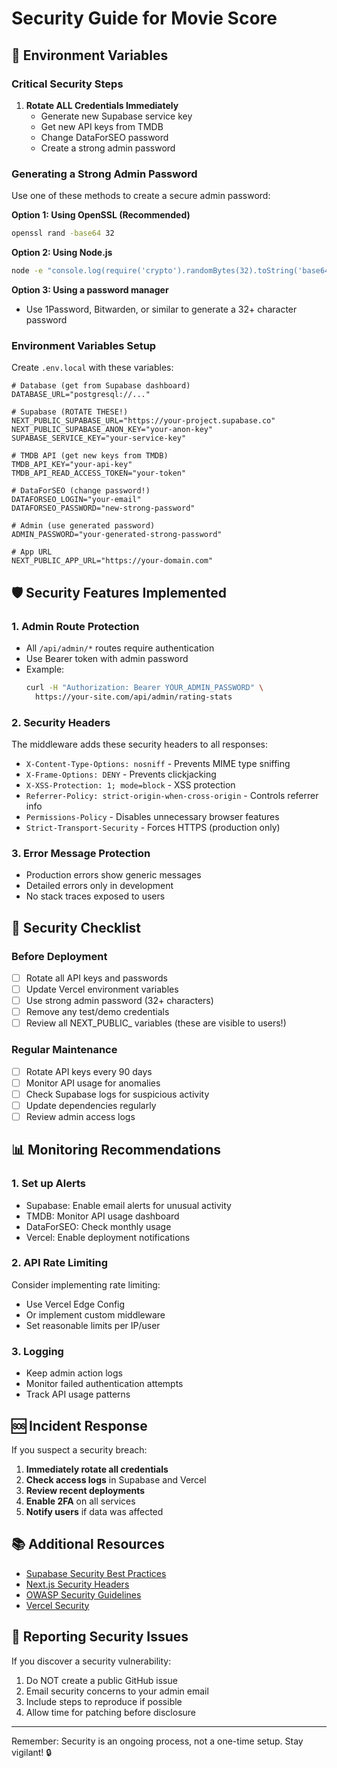 # Security Guide for Movie Score

## 🔐 Environment Variables

### Critical Security Steps

1. **Rotate ALL Credentials Immediately**
   - Generate new Supabase service key
   - Get new API keys from TMDB
   - Change DataForSEO password
   - Create a strong admin password

### Generating a Strong Admin Password

Use one of these methods to create a secure admin password:

**Option 1: Using OpenSSL (Recommended)**
```bash
openssl rand -base64 32
```

**Option 2: Using Node.js**
```bash
node -e "console.log(require('crypto').randomBytes(32).toString('base64'))"
```

**Option 3: Using a password manager**
- Use 1Password, Bitwarden, or similar to generate a 32+ character password

### Environment Variables Setup

Create `.env.local` with these variables:

```env
# Database (get from Supabase dashboard)
DATABASE_URL="postgresql://..."

# Supabase (ROTATE THESE!)
NEXT_PUBLIC_SUPABASE_URL="https://your-project.supabase.co"
NEXT_PUBLIC_SUPABASE_ANON_KEY="your-anon-key"
SUPABASE_SERVICE_KEY="your-service-key"

# TMDB API (get new keys from TMDB)
TMDB_API_KEY="your-api-key"
TMDB_API_READ_ACCESS_TOKEN="your-token"

# DataForSEO (change password!)
DATAFORSEO_LOGIN="your-email"
DATAFORSEO_PASSWORD="new-strong-password"

# Admin (use generated password)
ADMIN_PASSWORD="your-generated-strong-password"

# App URL
NEXT_PUBLIC_APP_URL="https://your-domain.com"
```

## 🛡️ Security Features Implemented

### 1. Admin Route Protection
- All `/api/admin/*` routes require authentication
- Use Bearer token with admin password
- Example:
  ```bash
  curl -H "Authorization: Bearer YOUR_ADMIN_PASSWORD" \
    https://your-site.com/api/admin/rating-stats
  ```

### 2. Security Headers
The middleware adds these security headers to all responses:
- `X-Content-Type-Options: nosniff` - Prevents MIME type sniffing
- `X-Frame-Options: DENY` - Prevents clickjacking
- `X-XSS-Protection: 1; mode=block` - XSS protection
- `Referrer-Policy: strict-origin-when-cross-origin` - Controls referrer info
- `Permissions-Policy` - Disables unnecessary browser features
- `Strict-Transport-Security` - Forces HTTPS (production only)

### 3. Error Message Protection
- Production errors show generic messages
- Detailed errors only in development
- No stack traces exposed to users

## 🚨 Security Checklist

### Before Deployment
- [ ] Rotate all API keys and passwords
- [ ] Update Vercel environment variables
- [ ] Use strong admin password (32+ characters)
- [ ] Remove any test/demo credentials
- [ ] Review all NEXT_PUBLIC_ variables (these are visible to users!)

### Regular Maintenance
- [ ] Rotate API keys every 90 days
- [ ] Monitor API usage for anomalies
- [ ] Check Supabase logs for suspicious activity
- [ ] Update dependencies regularly
- [ ] Review admin access logs

## 📊 Monitoring Recommendations

### 1. Set up Alerts
- Supabase: Enable email alerts for unusual activity
- TMDB: Monitor API usage dashboard
- DataForSEO: Check monthly usage
- Vercel: Enable deployment notifications

### 2. API Rate Limiting
Consider implementing rate limiting:
- Use Vercel Edge Config
- Or implement custom middleware
- Set reasonable limits per IP/user

### 3. Logging
- Keep admin action logs
- Monitor failed authentication attempts
- Track API usage patterns

## 🆘 Incident Response

If you suspect a security breach:

1. **Immediately rotate all credentials**
2. **Check access logs** in Supabase and Vercel
3. **Review recent deployments**
4. **Enable 2FA** on all services
5. **Notify users** if data was affected

## 📚 Additional Resources

- [Supabase Security Best Practices](https://supabase.com/docs/guides/platform/security)
- [Next.js Security Headers](https://nextjs.org/docs/advanced-features/security-headers)
- [OWASP Security Guidelines](https://owasp.org/www-project-top-ten/)
- [Vercel Security](https://vercel.com/security)

## 🤝 Reporting Security Issues

If you discover a security vulnerability:
1. Do NOT create a public GitHub issue
2. Email security concerns to your admin email
3. Include steps to reproduce if possible
4. Allow time for patching before disclosure

---

Remember: Security is an ongoing process, not a one-time setup. Stay vigilant! 🔒